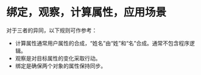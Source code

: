 # 绑定，观察，计算属性，应用场景

对于三者的异同，以下规则可作参考：

* 计算属性通常用户属性的合成，“姓名”由“姓”和“名”合成。通常不包含程序逻辑。
* 观察是对目标属性的变化采取行动。
* 绑定是确保两个对象的属性保持同步。
